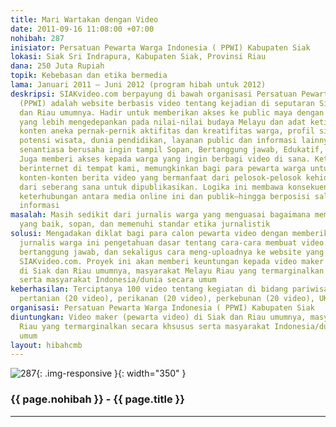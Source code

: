 ```yaml
---
title: Mari Wartakan dengan Video
date: 2011-09-16 11:08:00 +07:00
nohibah: 287
inisiator: Persatuan Pewarta Warga Indonesia ( PPWI) Kabupaten Siak
lokasi: Siak Sri Indrapura, Kabupaten Siak, Provinsi Riau
dana: 250 Juta Rupiah
topik: Kebebasan dan etika bermedia
lama: Januari 2011 – Juni 2012 (program hibah untuk 2012)
deskripsi: SIAKvideo.com berpayung di bawah organisasi Persatuan Pewarta Warga Indonesia
  (PPWI) adalah website berbasis video tentang kejadian di seputaran Siak Sri Indrapura
  dan Riau umumnya. Hadir untuk memberikan akses ke public maya dengan koleksi video
  yang lebih mengedepankan pada nilai-nilai budaya Melayu dan adat ketimuran, dengan
  konten aneka pernak-pernik aktifitas dan kreatifitas warga, profil singkat tentang
  potensi wisata, dunia pendidikan, layanan public dan informasi lainnya. SIAKvideo.com
  senantiasa berusaha ingin tampil Sopan, Bertanggung jawab, Edukatif, Fair dan Menghibur.
  Juga memberi akses kepada warga yang ingin berbagi video di sana. Ketersediaan akses
  berinternet di tempat kami, memungkinkan bagi para pewarta warga untuk menciptakn
  konten-konten berita video yang bermanfaat dari pelosok-pelosok kehidupan penduduk
  dari seberang sana untuk dipublikasikan. Logika ini membawa konsekuensi dasar pentingnya
  keterhubungan antara media online ini dan publik—hingga berposisi saling berbagi
  informasi
masalah: Masih sedikit dari jurnalis warga yang menguasai bagaimana membuat video
  yang baik, sopan, dan memenuhi standar etika jurnalistik
solusi: Mengadakan diklat bagi para calon pewarta video dengan memberikan kepada para
  jurnalis warga ini pengetahuan dasar tentang cara-cara membuat video yang baik,
  bertanggung jawab, dan sekaligus cara meng-uploadnya ke website yang tersedia, yaitu
  SIAKvideo.com. Proyek ini akan memberi keuntungan kepada video maker (pewarta video)
  di Siak dan Riau umumnya, masyarakat Melayu Riau yang termarginalkan secara khsusus
  serta masyarakat Indonesia/dunia secara umum
keberhasilan: Terciptanya 100 video tentang kegiatan di bidang pariwisata (20 video),
  pertanian (20 video), perikanan (20 video), perkebunan (20 video), UKM (20 video)
organisasi: Persatuan Pewarta Warga Indonesia ( PPWI) Kabupaten Siak
diuntungkan: Video maker (pewarta video) di Siak dan Riau umumnya, masyarakat Melayu
  Riau yang termarginalkan secara khsusus serta masyarakat Indonesia/dunia secara
  umum
layout: hibahcmb
---
```


![287](/static/img/hibahcmb/287.png){: .img-responsive }{: width="350" }

### {{ page.nohibah }} - {{ page.title }}

---
